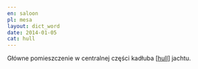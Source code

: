 ```yaml
---
en: saloon
pl: mesa
layout: dict_word
date: 2014-01-05
cat: hull
---
```


Główne pomieszczenie w centralnej części kadłuba [[hull](/dict/hull.html)] jachtu.
